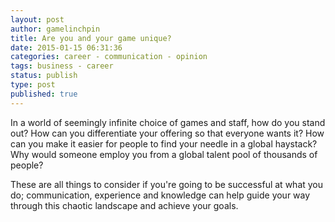 ```yaml
---
layout: post
author: gamelinchpin
title: Are you and your game unique?
date: 2015-01-15 06:31:36
categories: career - communication - opinion
tags: business - career
status: publish
type: post
published: true
---
```

In a world of seemingly infinite choice of games and staff, how do you
stand out? How can you differentiate your offering so that everyone
wants it? How can you make it easier for people to find your needle in a
global haystack? Why would someone employ you from a global talent pool
of thousands of people?

These are all things to consider if you're going to be successful at
what you do; communication, experience and knowledge can help guide your
way through this chaotic landscape and achieve your goals.
